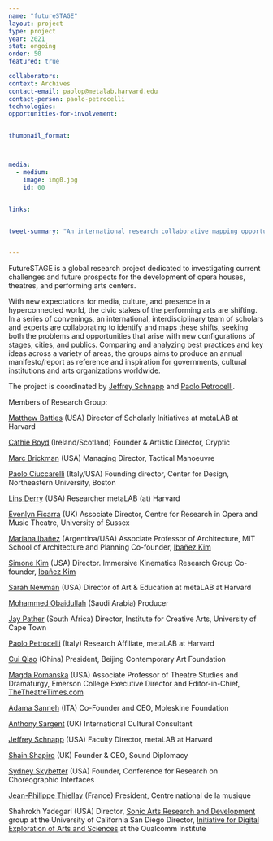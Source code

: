 ```yaml
---
name: "futureSTAGE"
layout: project
type: project
year: 2021
stat: ongoing
order: 50
featured: true

collaborators:
context: Archives
contact-email: paolop@metalab.harvard.edu
contact-person: paolo-petrocelli
technologies:
opportunities-for-involvement:


thumbnail_format:



media:
  - medium:
    image: img0.jpg
    id: 00


links:


tweet-summary: "An international research collaborative mapping opportunities for performance spaces in a hyperconnected world"


---
```

FutureSTAGE is a global research project dedicated to investigating current challenges and future prospects for the development of opera houses, theatres, and performing arts centers.

With new expectations for media, culture, and presence in a hyperconnected world, the civic stakes of the performing arts are shifting. In a series of convenings, an international, interdisciplinary team of scholars and experts are collaborating to identify and maps these shifts, seeking both the problems and opportunities that arise with new configurations of stages, cities, and publics. Comparing and analyzing best practices and key ideas across a variety of areas, the groups aims to produce an annual manifesto/report as reference and inspiration for governments, cultural institutions and arts organizations worldwide.

The project is coordinated by [Jeffrey Schnapp](https://metalabharvard.github.io/people/jeffrey)  and [Paolo Petrocelli](https://metalabharvard.github.io/people/paolo-petrocelli). 



Members of Research Group:

[Matthew Battles](https://metalabharvard.github.io/people/matthew) (USA)
Director of Scholarly Initiatives at metaLAB at Harvard



[Cathie Boyd](https://www.cryptic.org.uk/who-we-are/) (Ireland/Scotland)
Founder & Artistic Director, Cryptic
 
 

[Marc Brickman](https://www.tactman.com/) (USA)
Managing Director, Tactical Manoeuvre
 

[Paolo Ciuccarelli](https://densitydesign.org/person/paolo-ciuccarelli/) (Italy/USA)
Founding director, Center for Design, Northeastern University, Boston


[Lins Derry](https://www.linsderry.com/) (USA)
Researcher metaLAB (at) Harvard
 

[Evenlyn Ficarra](http://www.sussex.ac.uk/cromt/) (UK)
Associate Director, Centre for Research in Opera and Music Theatre, University of Sussex


[Mariana Ibañez](https://sap.mit.edu/) (Argentina/USA)
Associate Professor of Architecture, MIT School of Architecture and Planning 
Co-founder, [Ibañez Kim](https://www.ibanezkim.com/)
   

[Simone Kim](https://www.immersivekinematics.com/) (USA)
Director. Immersive Kinematics Research Group
 Co-founder, [Ibañez Kim](https://www.ibanezkim.com/) 

[Sarah Newman](https://cyber.harvard.edu/people/snewman) (USA)
Director of Art & Education at metaLAB at Harvard
 

[Mohammed Obaidullah](https://www.linkedin.com/in/mohaobaid/) (Saudi Arabia)
Producer 

[Jay Pather](http://www.ica.uct.ac.za/) (South Africa)
Director, Institute for Creative Arts, University of Cape Town 

[Paolo Petrocelli](https://www.paolopetrocelli.com/) (Italy)
Research Affiliate, metaLAB at Harvard 

[Cui Qiao](https://bcaf.org.cn/Homepage) (China)
President, Beijing Contemporary Art Foundation 


[Magda Romanska](https://metalabharvard.github.io/people/magda) (USA)
Associate Professor of Theatre Studies and Dramaturgy, Emerson College 
Executive Director and Editor-in-Chief, [TheTheatreTimes.com](https://thetheatretimes.com)   

[Adama Sanneh](https://moleskinefoundation.org/people/adama-sanneh/) (ITA)
Co-Founder and CEO, Moleskine Foundation 

[Anthony Sargent](https://uk.linkedin.com/in/anthony-sargent-cbe-a04ab82) (UK)
International Cultural Consultant

[Jeffrey Schnapp](https://jeffreyschnapp.com/) (USA)
Faculty Director, metaLAB at Harvard

[Shain Shapiro](https://www.sounddiplomacy.com/) (UK)
Founder & CEO, Sound Diplomacy 

[Sydney Skybetter](https://www.skybetter.org) (USA) 
Founder, Conference for Research on Choreographic Interfaces 

[Jean-Philippe Thiellay](http://www.cnv.fr/) (France)
President, Centre national de la musique 

Shahrokh Yadegari (USA)
Director, [Sonic Arts Research and Development](https://sonicarts.ucsd.edu/) group at the University of California San Diego 
Director, [Initiative for Digital Exploration of Arts and Sciences](http://ideas.calit2.net/) at the Qualcomm Institute 








